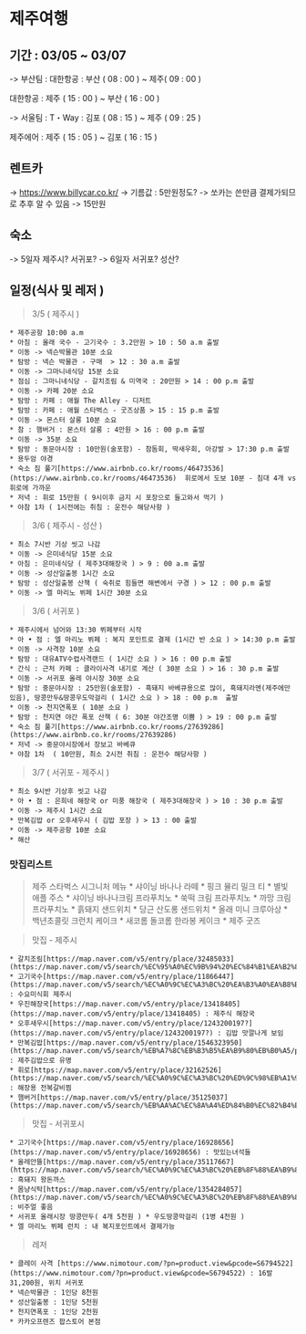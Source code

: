 # 제주여행
## 기간 : 03/05 ~ 03/07
-> 부산팀 : 
대한항공 : 부산 ( 08 : 00 ) ~ 제주( 09 : 00 )

대한항공 : 제주 ( 15 : 00 ) ~ 부산 ( 16 : 00 )

-> 서울팀 :
T・Way : 김포 ( 08 : 15 ) ~ 제주 ( 09 : 25 )

제주에어 : 제주 ( 15 : 05 ) ~ 김포 ( 16 : 15 )

## 렌트카

-> https://www.billycar.co.kr/
-> 기름값 : 5만원정도? -> 쏘카는 쓴만큼 결제가되므로 추후 알 수 있음
-> 15만원

## 숙소

-> 5일자
	제주시? 서귀포?
-> 6일자
	서귀포? 성산?


## 일정(식사 및 레저 )

> 3/5 ( 제주시 )

	* 제주공항 10:00 a.m
	* 아침 : 올래 국수 - 고기국수 : 3.2만원 > 10 : 50 a.m 출발
	* 이동 -> 넥슨박물관 10분 소요
	* 탐방 : 넥슨 박물관 - 구매  > 12 : 30 a.m 출발
	* 이동 -> 그마니네식당 15분 소요
	* 점심 : 그마니네식당 - 갈치조림 & 미역국 : 20만원 > 14 : 00 p.m 출발
	* 이동 -> 카페 20분 소요
	* 탐방 : 카페 : 애월 The Alley - 디저트
	* 탐방 : 카페 : 애월 스타벅스 - 굿즈상품 > 15 : 15 p.m 출발
	* 이동 -> 몬스터 살롱 10분 소요
	* 참 : 햄버거 : 몬스터 살롱 : 4만원 > 16 : 00 p.m 출발
	* 이동 -> 35분 소요
	* 탐방 : 동문야시장 : 10만원(술포함) - 참돔회, 딱새우회, 아강발 > 17:30 p.m 출발
	* 용두암 야경
	* 숙소 짐 풀기[https://www.airbnb.co.kr/rooms/46473536](https://www.airbnb.co.kr/rooms/46473536)  휘로에서 도보 10분 - 침대 4개 vs 휘로에 가까운
	* 저녁 : 휘로 15만원 ( 9시이후 금지 시 포장으로 들고와서 먹기 )
	* 야참 1차 ( 1시전에는 취침 : 운전수 해당사항 )

> 3/6 ( 제주시 - 성산 )

	* 최소 7시반 기상 씻고 나감
	* 이동 -> 은미네식당 15분 소요
	* 아침 : 은미네식당 ( 제주3대해장국 ) > 9 : 00 a.m 출발
	* 이동 -> 성산일출봉 1시간 소요
	* 탐방 : 성산일출봉 산책 ( 숙취로 힘들면 해변에서 구경 ) > 12 : 00 p.m 출발
	* 이동 -> 엘 마리노 뷔페 1시간 30분 소요

> 3/6 ( 서귀포 )

	* 제주시에서 넘어와 13:30 뷔페부터 시작
	* 아 • 점 : 엘 마리노 뷔페 : 복지 포인트로 결제 (1시간 반 소요 ) > 14:30 p.m 출발
	* 이동 -> 사격장 10분 소요
	* 탐방 : 대유ATV수렵사격랜드 ( 1시간 소요 ) > 16 : 00 p.m 출발
	* 간식 : 근처 카페 : 클라이사격 내기로 계산 ( 30분 소요 ) > 16 : 30 p.m 출발
	* 이동 -> 서귀포 올레 야시장 30분 소요
	* 탐방 : 중문야시장 : 25만원(술포함) - 흑돼지 바베큐용으로 많이, 흑돼지라멘(제주에만있음), 땅콩만두&땅콩우도막걸리 ( 1시간 소요 ) > 18 : 00 p.m  출발
	* 이동 -> 천지연폭포 ( 10분 소요 )
	* 탐방 : 천지연 야간 폭포 산책 ( 6: 30분 야간조명 이쁨 ) > 19 : 00 p.m 출발
	* 숙소 짐 풀기[https://www.airbnb.co.kr/rooms/27639286](https://www.airbnb.co.kr/rooms/27639286)
	* 저녁 -> 중문야시장에서 장보고 바베큐
	* 야참 1차  ( 10만원, 최소 2시전 취침 : 운전수 해당사항 )

> 3/7 ( 서귀포 - 제주시 )

	* 최소 9시반 기상후 씻고 나감
	* 아 • 점 : 은희네 해장국 or 미풍 해장국 ( 제주3대해장국 ) > 10 : 30 p.m 출발
	* 이동 -> 제주시 1시간 소요
	* 만복김밥 or 오후새우시 ( 김밥 포장 ) > 13 : 00 출발
	* 이동 -> 제주공항 10분 소요
	* 해산

### 맛집리스트

>  제주 스타벅스 시그니처 메뉴
	* 샤이닝 바나나 라떼
	* 핑크 뮬리 밀크 티
	* 별빛 애플 주스
	* 샤이닝 바나나크림 프라푸치노
	* 쑥떡 크림 프라푸치노
	* 까망 크림 프라푸치노
	* 흙돼지 샌드위치
	* 당근 산도롱 샌드위치
	* 올래 미니 크루아상
	* 백년초콜릿 크런치 케이크
	* 새코롬 돌코롬 한라봉 케이크
	* 제주 굿즈

> 맛집 - 제주시

	* 갈치조림[https://map.naver.com/v5/entry/place/32485033](https://map.naver.com/v5/search/%EC%95%A0%EC%9B%94%20%EC%84%B1%EA%B2%8C%EB%AF%B8%EC%97%AD%EA%B5%AD/place/32485033)
	* 고기국수[https://map.naver.com/v5/entry/place/11866447](https://map.naver.com/v5/search/%EC%A0%9C%EC%A3%BC%20%EA%B3%A0%EA%B8%B0%EA%B5%AD%EC%88%98/place/11866447) : 수요미식회 제주시
	* 우진해장국[https://map.naver.com/v5/entry/place/13418405](https://map.naver.com/v5/entry/place/13418405) : 제주식 해장국
	* 오후새우시[https://map.naver.com/v5/entry/place/1243200197?](https://map.naver.com/v5/entry/place/1243200197?) : 김밥 맛깔나게 보임
	* 만복김밥[https://map.naver.com/v5/entry/place/1546323950](https://map.naver.com/v5/search/%EB%A7%8C%EB%B3%B5%EA%B9%80%EB%B0%A5/place/1546323950) : 제주김밥으로 유명
	* 휘로[https://map.naver.com/v5/entry/place/32162526](https://map.naver.com/v5/search/%EC%A0%9C%EC%A3%BC%20%ED%9C%98%EB%A1%9C/place/32162526) : 해장용 전복갈비찜
	* 햄버거[https://map.naver.com/v5/entry/place/35125037](https://map.naver.com/v5/search/%EB%AA%AC%EC%8A%A4%ED%84%B0%EC%82%B4%EB%A1%B1/place/35125037)

> 맛집 - 서귀포시

	* 고기국수[https://map.naver.com/v5/entry/place/16928656](https://map.naver.com/v5/entry/place/16928656) : 맛있는녀석들
	* 올레안뜰[https://map.naver.com/v5/entry/place/35117667](https://map.naver.com/v5/search/%EC%A0%9C%EC%A3%BC%20%EB%8F%88%EA%B9%8C%EC%8A%A4/place/35117667) : 흑돼지 왕돈까스
	* 몸냥식탁[https://map.naver.com/v5/entry/place/1354284057](https://map.naver.com/v5/search/%EC%A0%9C%EC%A3%BC%20%EB%8F%88%EA%B9%8C%EC%8A%A4/place/1354284057) : 비주얼 좋음
	* 서귀포 올래시장 땅콩만두( 4개 5천원 ) * 우도땅콩막걸리 (1병 4천원 )
	* 엘 마리노 뷔페 런치 : 내 복지포인트에서 결제가능


> 레저

	* 클레이 사격 [https://www.nimotour.com/?pn=product.view&pcode=S6794522](https://www.nimotour.com/?pn=product.view&pcode=S6794522) : 16발 31,200원, 위치 서귀포 
	* 넥슨박물관 : 1인당 8천원
	* 성산일출봉 : 1인당 5천원
	* 천지연폭포 : 1인당 2천원
	* 카카오프렌즈 팝스토어 본점
